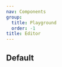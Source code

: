 ```yaml
---
nav: Components
group:
  title: Playground
  order: -1
title: Editor
---
```


## Default

<code src="./demos/index.tsx" nopadding iframe></code>
